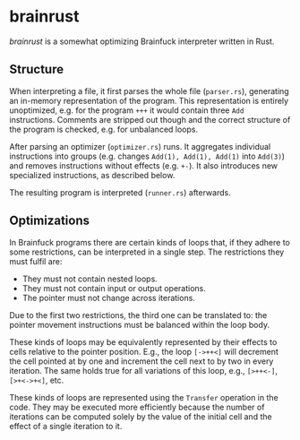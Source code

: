 # brainrust

*brainrust* is a somewhat optimizing Brainfuck interpreter written in Rust.

## Structure

When interpreting a file, it first parses the whole file (`parser.rs`),
generating an in-memory representation of the program. This representation is
entirely unoptimized, e.g. for the program `+++` it would contain three `Add`
instructions. Comments are stripped out though and the correct structure of the
program is checked, e.g. for unbalanced loops.

After parsing an optimizer (`optimizer.rs`) runs. It aggregates individual
instructions into groups (e.g. changes `Add(1), Add(1), Add(1)` into `Add(3)`)
and removes instructions without effects (e.g. `+-`). It also introduces new
specialized instructions, as described below.

The resulting program is interpreted (`runner.rs`) afterwards.

## Optimizations

In Brainfuck programs there are certain kinds of loops that, if they adhere to
some restrictions, can be interpreted in a single step. The restrictions they
must fulfil are:

- They must not contain nested loops.
- They must not contain input or output operations.
- The pointer must not change across iterations.

Due to the first two restrictions, the third one can be translated to: the
pointer movement instructions must be balanced within the loop body.

These kinds of loops may be equivalently represented by their effects to cells
relative to the pointer position. E.g., the loop `[->++<]` will decrement the
cell pointed at by one and increment the cell next to by two in every
iteration. The same holds true for all variations of this loop, e.g.,
`[>++<-]`, `[>+<->+<]`, etc.

These kinds of loops are represented using the `Transfer` operation in the
code. They may be executed more efficiently because the number of iterations
can be computed solely by the value of the initial cell and the effect of a
single iteration to it.
